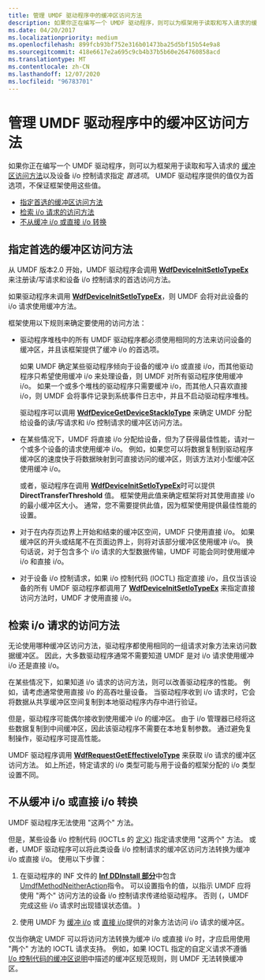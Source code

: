 ```yaml
---
title: 管理 UMDF 驱动程序中的缓冲区访问方法
description: 如果你正在编写一个 UMDF 驱动程序，则可以为框架用于读取和写入请求的缓冲区访问方法以及设备 i/o 控制请求指定首选项。
ms.date: 04/20/2017
ms.localizationpriority: medium
ms.openlocfilehash: 899fcb93bf752e316b01473ba25d5bf15b54e9a8
ms.sourcegitcommit: 418e6617e2a695c9cb4b37b5b60e264760858acd
ms.translationtype: MT
ms.contentlocale: zh-CN
ms.lasthandoff: 12/07/2020
ms.locfileid: "96783701"
---
```

# <a name="managing-buffer-access-methods-in-umdf-drivers"></a>管理 UMDF 驱动程序中的缓冲区访问方法


如果你正在编写一个 UMDF 驱动程序，则可以为框架用于读取和写入请求的 [缓冲区访问方法](./accessing-data-buffers-in-wdf-drivers.md)以及设备 i/o 控制请求指定 *首选项*。 UMDF 驱动程序提供的值仅为首选项，不保证框架使用这些值。

-   [指定首选的缓冲区访问方法](#specifying-preferred-buffer-access-method)
-   [检索 i/o 请求的访问方法](#retrieving-access-method)
-   [不从缓冲 i/o 或直接 i/o 转换](#using-neither-buffered-i-o-nor-direct-i-o-in-umdf-drivers)

## <a name="specifying-a-preferred-buffer-access-method"></a><a href="" id="specifying-preferred-buffer-access-method"></a>指定首选的缓冲区访问方法


从 UMDF 版本2.0 开始，UMDF 驱动程序会调用 [**WdfDeviceInitSetIoTypeEx**](/windows-hardware/drivers/ddi/wdfdevice/nf-wdfdevice-wdfdeviceinitsetiotypeex) 来注册读/写请求和设备 i/o 控制请求的首选访问方法。

如果驱动程序未调用 [**WdfDeviceInitSetIoTypeEx**](/windows-hardware/drivers/ddi/wdfdevice/nf-wdfdevice-wdfdeviceinitsetiotypeex)，则 UMDF 会将对此设备的 i/o 请求使用缓冲方法。

框架使用以下规则来确定要使用的访问方法：

-   驱动程序堆栈中的所有 UMDF 驱动程序都必须使用相同的方法来访问设备的缓冲区，并且该框架提供了缓冲 i/o 的首选项。

    如果 UMDF 确定某些驱动程序倾向于设备的缓冲 i/o 或直接 i/o，而其他驱动程序只希望使用缓冲 i/o 来处理设备，则 UMDF 对所有驱动程序使用缓冲 i/o。 如果一个或多个堆栈的驱动程序只需要缓冲 i/o，而其他人只喜欢直接 i/o，则 UMDF 会将事件记录到系统事件日志中，并且不启动驱动程序堆栈。

    驱动程序可以调用 [**WdfDeviceGetDeviceStackIoType**](/windows-hardware/drivers/ddi/wdfdevice/nf-wdfdevice-wdfdevicegetdevicestackiotype) 来确定 UMDF 分配给设备的读/写请求和 i/o 控制请求的缓冲区访问方法。

-   在某些情况下，UMDF 将直接 i/o 分配给设备，但为了获得最佳性能，请对一个或多个设备的请求使用缓冲 i/o。 例如，如果您可以将数据复制到驱动程序缓冲区的速度快于将数据映射到可直接访问的缓冲区，则该方法对小型缓冲区使用缓冲 i/o。

    或者，驱动程序在调用 [**WdfDeviceInitSetIoTypeEx**](/windows-hardware/drivers/ddi/wdfdevice/nf-wdfdevice-wdfdeviceinitsetiotypeex)时可以提供 **DirectTransferThreshold** 值。 框架使用此值来确定框架将对其使用直接 i/o 的最小缓冲区大小。 通常，您不需要提供此值，因为框架使用提供最佳性能的设置。

-   对于在内存页边界上开始和结束的缓冲区空间，UMDF 只使用直接 i/o。 如果缓冲区的开头或结尾不在页面边界上，则将对该部分缓冲区使用缓冲 i/o。 换句话说，对于包含多个 i/o 请求的大型数据传输，UMDF 可能会同时使用缓冲 i/o 和直接 i/o。

-   对于设备 i/o 控制请求，如果 i/o 控制代码 (IOCTL) 指定直接 i/o，且仅当该设备的所有 UMDF 驱动程序都调用了 [**WdfDeviceInitSetIoTypeEx**](/windows-hardware/drivers/ddi/wdfdevice/nf-wdfdevice-wdfdeviceinitsetiotypeex) 来指定直接访问方法时，UMDF 才使用直接 i/o。

## <a name="retrieving-the-access-method-for-an-io-request"></a><a href="" id="retrieving-access-method"></a>检索 i/o 请求的访问方法


无论使用哪种缓冲区访问方法，驱动程序都使用相同的一组请求对象方法来访问数据缓冲区。 因此，大多数驱动程序通常不需要知道 UMDF 是对 i/o 请求使用缓冲 i/o 还是直接 i/o。

在某些情况下，如果知道 i/o 请求的访问方法，则可以改善驱动程序的性能。 例如，请考虑通常使用直接 i/o 的高吞吐量设备。 当驱动程序收到 i/o 请求时，它会将数据从共享缓冲区空间复制到本地驱动程序内存中进行验证。

但是，驱动程序可能偶尔接收到使用缓冲 i/o 的缓冲区。 由于 i/o 管理器已经将这些数据复制到中间缓冲区，因此该驱动程序不需要在本地复制参数。 通过避免复制操作，驱动程序可提高性能。

UMDF 驱动程序调用 [**WdfRequestGetEffectiveIoType**](/windows-hardware/drivers/ddi/wdfrequest/nf-wdfrequest-wdfrequestgeteffectiveiotype) 来获取 i/o 请求的缓冲区访问方法。 如上所述，特定请求的 i/o 类型可能与用于设备的框架分配的 i/o 类型设置不同。

## <a name="converting-from-neither-buffered-io-nor-direct-io"></a><a href="" id="using-neither-buffered-i-o-nor-direct-i-o-in-umdf-drivers"></a> 不从缓冲 i/o 或直接 i/o 转换


UMDF 驱动程序无法使用 "这两个" 方法。

但是，某些设备 i/o 控制代码 (IOCTLs 的 [定义](../kernel/defining-i-o-control-codes.md)) 指定请求使用 "这两个" 方法。 或者，UMDF 驱动程序可以将此类设备 i/o 控制请求的缓冲区访问方法转换为缓冲 i/o 或直接 i/o。 使用以下步骤：

1.  在驱动程序的 INF 文件的 [**Inf DDInstall 部分**](../install/inf-ddinstall-section.md)中包含 [UmdfMethodNeitherAction](specifying-wdf-directives-in-inf-files.md)指令。 可以设置指令的值，以指示 UMDF 应将使用 "两个" 访问方法的设备 i/o 控制请求传递给驱动程序。 否则 (，UMDF 完成这些 i/o 请求时出现错误状态值。 ) 

2.  使用 UMDF 为 [缓冲 i/o](./accessing-data-buffers-in-wdf-drivers.md#buffered) 或 [直接 i/o](./accessing-data-buffers-in-wdf-drivers.md#direct)提供的对象方法访问 i/o 请求的缓冲区。

仅当你确定 UMDF 可以将访问方法转换为缓冲 i/o 或直接 i/o 时，才应启用使用 "两个" 方法的 IOCTL 请求支持。 例如，如果 IOCTL 指定的自定义请求不遵循 [I/o 控制代码的缓冲区说明](../kernel/buffer-descriptions-for-i-o-control-codes.md)中描述的缓冲区规范规则，则 UMDF 无法转换缓冲区。

 

